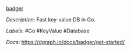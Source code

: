 [badger](https://github.com/dgraph-io/badger)

*Description*: Fast key-value DB in Go.

*Labels*: #Go #KeyValue #Database

*Docs*: https://dgraph.io/docs/badger/get-started/
